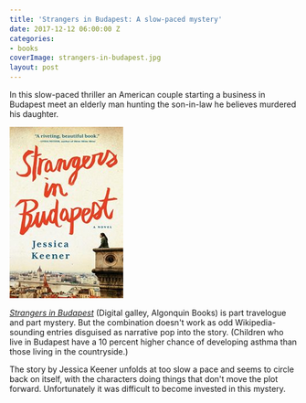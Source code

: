 ```yaml
---
title: 'Strangers in Budapest: A slow-paced mystery'
date: 2017-12-12 06:00:00 Z
categories:
- books
coverImage: strangers-in-budapest.jpg
layout: post
---
```


In this slow-paced thriller an American couple starting a business in Budapest meet an elderly man hunting the son-in-law he believes murdered his daughter.

![](/assets/images/Strangers-in-Budapest-A-Novel-by-Keener-Jessica-199x300.jpeg)

[_Strangers in Budapest_](http://amzn.to/2BcQovV) (Digital galley, Algonquin Books) is part travelogue and part mystery. But the combination doesn't work as odd Wikipedia-sounding entries disguised as narrative pop into the story. (Children who live in Budapest have a 10 percent higher chance of developing asthma than those living in the countryside.)

The story by Jessica Keener unfolds at too slow a pace and seems to circle back on itself, with the characters doing things that don't move the plot forward. Unfortunately it was difficult to become invested in this mystery.
